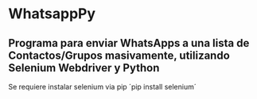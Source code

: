 # WhatsappPy
Programa para enviar WhatsApps a una lista de Contactos/Grupos masivamente, utilizando Selenium Webdriver y Python
---
Se requiere instalar selenium via pip
´pip install selenium´

